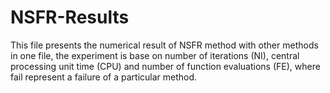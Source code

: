 # NSFR-Results

This file presents the numerical result of NSFR method with other methods in one file, the experiment is base on
number of iterations (NI), central processing unit time (CPU) and number of function evaluations (FE), where fail represent a failure of a particular method.
